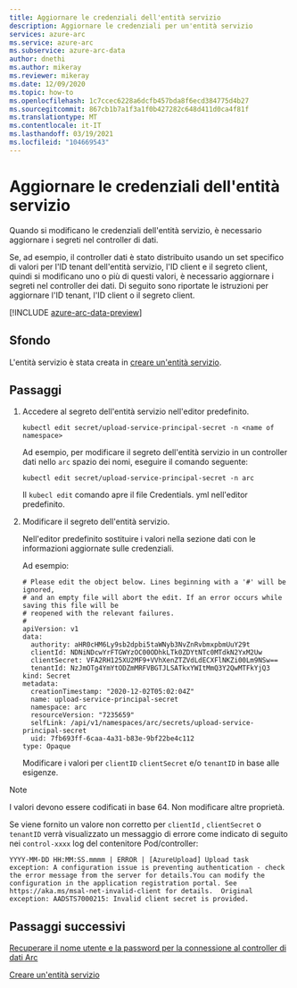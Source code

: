 ```yaml
---
title: Aggiornare le credenziali dell'entità servizio
description: Aggiornare le credenziali per un'entità servizio
services: azure-arc
ms.service: azure-arc
ms.subservice: azure-arc-data
author: dnethi
ms.author: mikeray
ms.reviewer: mikeray
ms.date: 12/09/2020
ms.topic: how-to
ms.openlocfilehash: 1c7ccec6228a6dcfb457bda8f6ecd384775d4b27
ms.sourcegitcommit: 867cb1b7a1f3a1f0b427282c648d411d0ca4f81f
ms.translationtype: MT
ms.contentlocale: it-IT
ms.lasthandoff: 03/19/2021
ms.locfileid: "104669543"
---
```

# <a name="update-service-principal-credentials"></a>Aggiornare le credenziali dell'entità servizio

Quando si modificano le credenziali dell'entità servizio, è necessario aggiornare i segreti nel controller di dati.

Se, ad esempio, il controller dati è stato distribuito usando un set specifico di valori per l'ID tenant dell'entità servizio, l'ID client e il segreto client, quindi si modificano uno o più di questi valori, è necessario aggiornare i segreti nel controller dei dati.  Di seguito sono riportate le istruzioni per aggiornare l'ID tenant, l'ID client o il segreto client. 

[!INCLUDE [azure-arc-data-preview](../../../includes/azure-arc-data-preview.md)]

## <a name="background"></a>Sfondo

L'entità servizio è stata creata in [creare un'entità servizio](upload-metrics-and-logs-to-azure-monitor.md#create-service-principal). 

## <a name="steps"></a>Passaggi

1. Accedere al segreto dell'entità servizio nell'editor predefinito.

   ```console
   kubectl edit secret/upload-service-principal-secret -n <name of namespace>
   ```

   Ad esempio, per modificare il segreto dell'entità servizio in un controller dati nello `arc` spazio dei nomi, eseguire il comando seguente:

   ```console
   kubectl edit secret/upload-service-principal-secret -n arc
   ```

   Il `kubecl edit` comando apre il file Credentials. yml nell'editor predefinito. 


1. Modificare il segreto dell'entità servizio. 

   Nell'editor predefinito sostituire i valori nella sezione dati con le informazioni aggiornate sulle credenziali.

   Ad esempio:

   ```console
   # Please edit the object below. Lines beginning with a '#' will be ignored,
   # and an empty file will abort the edit. If an error occurs while saving this file will be
   # reopened with the relevant failures.
   #
   apiVersion: v1
   data:
     authority: aHR0cHM6Ly9sb2dpbi5taWNyb3NvZnRvbmxpbmUuY29t
     clientId: NDNiNDcwYrFTGWYzOC00ODhkLTk0ZDYtNTc0MTdkN2YxM2Uw
     clientSecret: VFA2RH125XU2MF9+VVhXenZTZVdLdECXFlNKZi00Lm9NSw==
     tenantId: NzJmOTg4YmYtODZmMRFVBGTJLSATkxYWItMmQ3Y2QwMTFkYjQ3
   kind: Secret
   metadata:
     creationTimestamp: "2020-12-02T05:02:04Z"
     name: upload-service-principal-secret
     namespace: arc
     resourceVersion: "7235659"
     selfLink: /api/v1/namespaces/arc/secrets/upload-service-principal-secret
     uid: 7fb693ff-6caa-4a31-b83e-9bf22be4c112
   type: Opaque
   ```

   Modificare i valori per `clientID` `clientSecret` e/o `tenantID` in base alle esigenze. 

> [!NOTE]
>I valori devono essere codificati in base 64. Non modificare altre proprietà.

Se viene fornito un valore non corretto per `clientId` , `clientSecret` o `tenantID` verrà visualizzato un messaggio di errore come indicato di seguito nei `control-xxxx` log del contenitore Pod/controller:

```output
YYYY-MM-DD HH:MM:SS.mmmm | ERROR | [AzureUpload] Upload task exception: A configuration issue is preventing authentication - check the error message from the server for details.You can modify the configuration in the application registration portal. See https://aka.ms/msal-net-invalid-client for details.  Original exception: AADSTS7000215: Invalid client secret is provided.
```



## <a name="next-steps"></a>Passaggi successivi

[Recuperare il nome utente e la password per la connessione al controller di dati Arc](retrieve-the-username-password-for-data-controller.md)

[Creare un'entità servizio](upload-metrics-and-logs-to-azure-monitor.md#create-service-principal)
